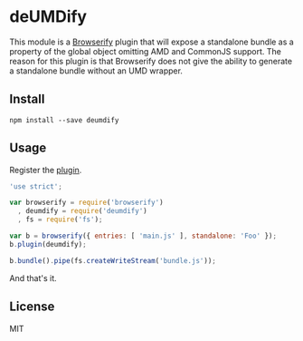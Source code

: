 # deUMDify

This module is a [Browserify](http://browserify.org/) plugin that will expose a
standalone bundle as a property of the global object omitting AMD and CommonJS
support.
The reason for this plugin is that Browserify does not give the ability to
generate a standalone bundle without an UMD wrapper.

## Install

```
npm install --save deumdify
```

## Usage

Register the [plugin](https://github.com/substack/node-browserify#bpluginplugin-opts).

```js
'use strict';

var browserify = require('browserify')
  , deumdify = require('deumdify')
  , fs = require('fs');

var b = browserify({ entries: [ 'main.js' ], standalone: 'Foo' });
b.plugin(deumdify);

b.bundle().pipe(fs.createWriteStream('bundle.js'));
```

And that's it.

## License

MIT
